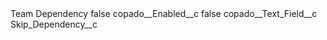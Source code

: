 <?xml version="1.0" encoding="UTF-8"?>
<CustomMetadata xmlns="http://soap.sforce.com/2006/04/metadata" xmlns:xsi="http://www.w3.org/2001/XMLSchema-instance" xmlns:xsd="http://www.w3.org/2001/XMLSchema">
    <label>Team Dependency</label>
    <protected>false</protected>
    <values>
        <field>copado__Enabled__c</field>
        <value xsi:type="xsd:boolean">false</value>
    </values>
    <values>
        <field>copado__Text_Field__c</field>
        <value xsi:type="xsd:string">Skip_Dependency__c</value>
    </values>
</CustomMetadata>
